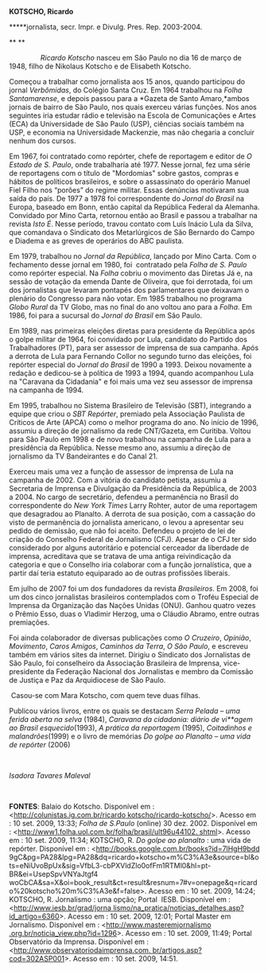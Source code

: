 **KOTSCHO, Ricardo**

**\***jornalista, secr. Impr. e Divulg. Pres. Rep. 2003-2004.

** **

                *Ricardo Kotscho* nasceu em São Paulo no dia 16 de março
de 1948, filho de Nikolaus Kotscho e de Elisabeth Kotscho.

Começou a trabalhar como jornalista aos 15 anos, quando participou do
jornal *Verbômidas*, do Colégio Santa Cruz. Em 1964 trabalhou na *Folha
Santamarense*, e depois passou para a *Gazeta de Santo Amaro,*ambos
jornais de bairro de São Paulo, nos quais exerceu várias funções. Nos
anos seguintes iria estudar rádio e televisão na Escola de Comunicações
e Artes (ECA) da Universidade de São Paulo (USP), ciências sociais
também na USP, e economia na Universidade Mackenzie, mas não chegaria a
concluir  nenhum dos cursos.

Em 1967, foi contratado como repórter, chefe de reportagem e editor de
*O Estado de S. Paulo*, onde trabalharia até 1977. Nesse jornal, fez uma
série de reportagens com o título de "Mordomias" sobre gastos, compras e
hábitos de políticos brasileiros, e sobre o assassinato do operário
Manuel Fiel Filho nos “porões” do regime militar. Essas denúncias
motivaram sua saída do país. De 1977 a 1978 foi correspondente do
*Jornal do Brasil* na Europa, baseado em Bonn, então capital da
República Federal da Alemanha. Convidado por Mino Carta, retornou então
ao Brasil e passou a trabalhar na revista *Isto É*. Nesse período,
travou contato com Luís Inácio Lula da Silva, que comandava o Sindicato
dos Metarlúrgicos de São Bernardo do Campo e Diadema e as greves de
operários do ABC paulista. 

Em 1979, trabalhou no *Jornal da República*, lançado por Mino Carta. Com
o fechamento desse jornal em 1980, foi  contratado pela *Folha de S.
Paulo* como repórter especial. Na *Folha* cobriu o movimento das Diretas
Já e, na sessão de votação da emenda Dante de Oliveira, que foi
derrotada, foi um dos jornalistas que levaram pontapés dos parlamentares
que deixavam o plenário do Congresso para não votar. Em 1985 trabalhou
no programa *Globo Rural* da TV Globo, mas no final do ano voltou ano
para a *Folha*. Em 1986, foi para a sucursal do *Jornal do Brasil* em
São Paulo.

Em 1989, nas primeiras eleições diretas para presidente da República
após o golpe militar de 1964, foi convidado por Lula, candidato do
Partido dos Trabalhadores (PT), para ser assessor de imprensa de sua
campanha. Após a derrota de Lula para Fernando Collor no segundo turno
das eleições, foi repórter especial do *Jornal do Brasil* de 1990 a
1993. Deixou novamente a redação e dedicou-se à política de 1993 a 1994,
quando acompanhou Lula na "Caravana da Cidadania" e foi mais uma vez seu
assessor de imprensa na campanha de 1994.

Em 1995, trabalhou no Sistema Brasileiro de Televisão (SBT), integrando
a equipe que criou o *SBT Repórter*, premiado pela Associação Paulista
de Críticos de Arte (APCA) como o melhor programa do ano. No início de
1996, assumiu a direção de jornalismo da rede CNT/Gazeta, em Curitiba.
Voltou para São Paulo em 1998 e de novo trabalhou na campanha de Lula
para a presidência da República. Nesse mesmo ano, assumiu a direção de
jornalismo da TV Bandeirantes e do Canal 21.

Exerceu mais uma vez a função de assessor de imprensa de Lula na
campanha de 2002. Com a vitória do candidato petista, assumiu a
Secretaria de Imprensa e Divulgação da Presidência da República, de 2003
a 2004. No cargo de secretário, defendeu a permanência no Brasil do
correspondente do *New York Times* Larry Rohter, autor de uma reportagem
que desagradou ao Planalto. A derrota de sua posição, com a cassação do
visto de permanência do jornalista americano, o levou a apresentar seu
pedido de demissão, que não foi aceito. Defendeu o projeto de lei de
criação do Conselho Federal de Jornalismo (CFJ). Apesar de o CFJ ter
sido considerado por alguns autoritário e potencial cerceador da
liberdade de imprensa, acreditava que se tratava de uma antiga
reivindicação da categoria e que o Conselho iria colaborar com a função
jornalística, que a partir daí teria estatuto equiparado ao de outras
profissões liberais.

Em julho de 2007 foi um dos fundadores da revista *Brasileiros*. Em
2008, foi um dos cinco jornalistas brasileiros contemplados com o Troféu
Especial de Imprensa da Organização das Nações Unidas (ONU). Ganhou
quatro vezes o Prêmio Esso, duas o Vladimir Herzog, uma o Cláudio
Abramo, entre outras premiações.

Foi ainda colaborador de diversas publicações como *O Cruzeiro*,
*Opinião*, *Movimento*, *Caros Amigos*, *Caminhos da Terra*, *O São
Paulo*, e escreveu também em vários sites da internet. Dirigiu o
Sindicato dos Jornalistas de São Paulo, foi conselheiro da Associação
Brasileira de Imprensa, vice-presidente da Federação Nacional dos
Jornalistas e membro da Comissão de Justiça e Paz da Arquidiocese de São
Paulo.

 Casou-se com Mara Kotscho, com quem teve duas filhas.

Publicou vários livros, entre os quais se destacam *Serra Pelada – uma
ferida aberta na selva* (1984), *Caravana da cidadania: diário de
vi**agem ao Brasil esquecido*(1993), *A prática da reportagem* (1995),
*Coitadinhos e malandrões*(1999) e o livro de memórias *Do golpe ao
Planalto – uma vida de repórter* (2006)

 

*Isadora Tavares Maleval*

 

**FONTES**: Balaio do Kotscho. Disponível em :
\<[http://colunistas.ig.com.br/ricardo
kotscho/ricardo-kotscho/](http://colunistas.ig.com.br/ricardo%20ko%20tscho/ricardo-kotscho/)\>.
Acesso em : 10 set. 2009, 13:33; *Folha de S.Paulo* (online) 30 dez.
2002. Disponível em :
\<[http://www1.folha.uol.com.br/folha/brasil/ult96u44102.
shtml](http://www1.folha.uol.com.br/folha/brasil/ult96u44102.%20shtml)\>.
Acesso em : 10 set. 2009, 11:34; KOTSCHO, R. *Do golpe ao planalto* :
uma vida de repórter. Disponível em :
\<http://books.google.com.br/books?id=7lHgH9bdd
9gC&pg=PA28&lpg=PA28&dq=ricardo+kotscho+m%C3%A3e&source=bl&ots=eNiUvoBpUx&sig=VfbL3-cbPXVldZlo0ofFm1RTMl0&hl=pt-BR&ei=UsepSpvVNYaJtgf4
woCbCA&sa=X&oi=book\_result&ct=result&resnum=7\#v=onepage&q=ricardo%20kotscho%20m%C3%A3e&f=false\>.
Acesso em : 10 set. 2009, 14:24; KOTSCHO, R. Jornalismo : uma opção;
Portal  IESB. Disponível em : \<[http://www.iesb.br/grad/jorna
lismo/na\_pratica/noticias\_detalhes.asp?id\_artigo=6360](http://www.iesb.br/grad/jorna%20lismo/na_pratica/noticias_detalhes.asp?id_artigo=6360)\>.
Acesso em : 10 set. 2009, 12:01; Portal Master em Jornalismo. Disponível
em : \<[http://www.masteremjornalismo
.org.br/noticia\_view.php?id=1296](http://www.masteremjornalismo%20.org.br/noticia_view.php?id=1296)\>.
Acesso em : 10 set. 2009, 11:49; Portal Observatório da Imprensa.
Disponível em : \<[http://www.observatoriodaimprensa.com.
br/artigos.asp?cod=302ASP001](http://www.observatoriodaimprensa.com.%20br/artigos.asp?cod=302ASP001)\>.
Acesso em : 10 set. 2009, 14:51.

 

 

 

 

 

 

 

 

 
